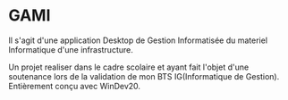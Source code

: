 # GAMI

Il s'agit d'une application Desktop de Gestion Informatisée du materiel Informatique d'une infrastructure.

Un projet realiser dans le cadre scolaire et ayant fait l'objet d'une soutenance lors de la validation de mon BTS IG(Informatique de Gestion). 
Entièrement conçu avec WinDev20.


